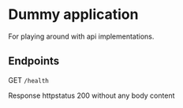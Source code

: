# Dummy application

For playing around with api implementations.

## Endpoints

GET `/health`

Response httpstatus 200 without any body content
